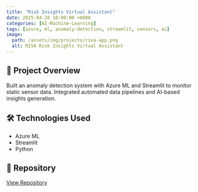 ```yaml
---
title: "Risk Insights Virtual Assistant"
date: 2025-04-26 10:00:00 +0000
categories: [AI-Machine-Learning]
tags: [azure, ml, anomaly-detection, streamlit, sensors, ai]
image:
  path: /assets/img/projects/riva-app.png
  alt: RIVA Risk Insights Virtual Assistant
---
```


## 🎯 Project Overview

Built an anomaly detection system with Azure ML and Streamlit to monitor static sensor data. Integrated automated data pipelines and AI-based insights generation. 

## 🛠️ Technologies Used

- Azure ML
- Streamlit  
- Python

## 🔗 Repository

<a href="https://github.com/Mohit2497/RIVA-Anomaly-Detection" target="_blank" class="btn btn-primary">
  <i class="fab fa-github"></i> View Repository
</a>
